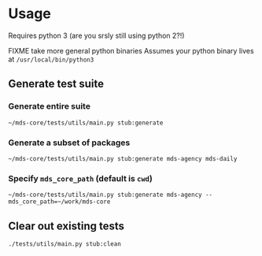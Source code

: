 # Usage
Requires python 3 (are you srsly still using python 2?!)

FIXME take more general python binaries
Assumes your python binary lives at `/usr/local/bin/python3`

## Generate test suite
### Generate entire suite
`~/mds-core/tests/utils/main.py stub:generate`
### Generate a subset of packages
`~/mds-core/tests/utils/main.py stub:generate mds-agency mds-daily`
### Specify `mds_core_path` (default is `cwd`)
`~/mds-core/tests/utils/main.py stub:generate mds-agency --mds_core_path=~/work/mds-core`

## Clear out existing tests
`./tests/utils/main.py stub:clean`